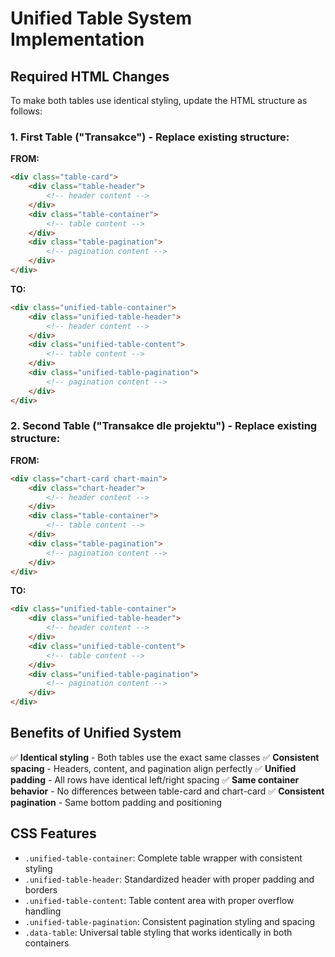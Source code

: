# Unified Table System Implementation

## Required HTML Changes

To make both tables use identical styling, update the HTML structure as follows:

### 1. First Table ("Transakce") - Replace existing structure:

**FROM:**
```html
<div class="table-card">
    <div class="table-header">
        <!-- header content -->
    </div>
    <div class="table-container">
        <!-- table content -->
    </div>
    <div class="table-pagination">
        <!-- pagination content -->
    </div>
</div>
```

**TO:**
```html
<div class="unified-table-container">
    <div class="unified-table-header">
        <!-- header content -->
    </div>
    <div class="unified-table-content">
        <!-- table content -->
    </div>
    <div class="unified-table-pagination">
        <!-- pagination content -->
    </div>
</div>
```

### 2. Second Table ("Transakce dle projektu") - Replace existing structure:

**FROM:**
```html
<div class="chart-card chart-main">
    <div class="chart-header">
        <!-- header content -->
    </div>
    <div class="table-container">
        <!-- table content -->
    </div>
    <div class="table-pagination">
        <!-- pagination content -->
    </div>
</div>
```

**TO:**
```html
<div class="unified-table-container">
    <div class="unified-table-header">
        <!-- header content -->
    </div>
    <div class="unified-table-content">
        <!-- table content -->
    </div>
    <div class="unified-table-pagination">
        <!-- pagination content -->
    </div>
</div>
```

## Benefits of Unified System

✅ **Identical styling** - Both tables use the exact same classes
✅ **Consistent spacing** - Headers, content, and pagination align perfectly
✅ **Unified padding** - All rows have identical left/right spacing
✅ **Same container behavior** - No differences between table-card and chart-card
✅ **Consistent pagination** - Same bottom padding and positioning

## CSS Features

- `.unified-table-container`: Complete table wrapper with consistent styling
- `.unified-table-header`: Standardized header with proper padding and borders
- `.unified-table-content`: Table content area with proper overflow handling
- `.unified-table-pagination`: Consistent pagination styling and spacing
- `.data-table`: Universal table styling that works identically in both containers 